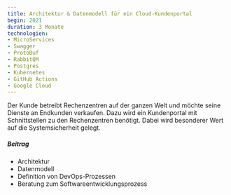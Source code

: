```yaml
---
title: Architektur & Datenmodell für ein Cloud-Kundenportal
begin: 2021
duration: 3 Monate
technologien:
- MicroServices
- Swagger
- ProtoBuf
- RabbitQM
- Postgres
- Kubernetes
- GitHub Actions
- Google Cloud
---
```

Der Kunde betreibt Rechenzentren auf der ganzen Welt und möchte seine Dienste an Endkunden verkaufen. Dazu wird ein
Kundenportal mit Schnittstellen zu den Rechenzentren benötigt. Dabei wird besonderer Wert auf die Systemsicherheit
gelegt.

##### Beitrag

- Architektur
- Datenmodell
- Definition von DevOps-Prozessen 
- Beratung zum Softwareentwicklungsprozess


